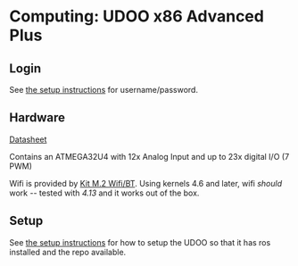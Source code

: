 # Computing: UDOO x86 Advanced Plus

## Login

See
[the setup instructions](udoo-x86-advanced-plus/setup_udoo-x86-advanced-plus.md)
for username/password.

## Hardware

[Datasheet](https://www.udoo.org/download/files/datasheets/udoo_x86ii_datasheet.pdf)

Contains an ATMEGA32U4 with 12x Analog Input and up to 23x digital I/O (7 PWM)

Wifi is provided by [Kit M.2 Wifi/BT](https://shop.udoo.org/eu/catalog/product/view/id/66/s/kit-m2-wifi-bt/category/3/).
Using kernels 4.6 and later, wifi _should_ work -- tested with _4.13_ and it works out of the box.

## Setup

See
[the setup instructions](udoo-x86-advanced-plus/setup_udoo-x86-advanced-plus.md)
for how to setup the UDOO so that it has ros installed and the repo available.
